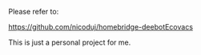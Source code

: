 Please refer to:

https://github.com/nicoduj/homebridge-deebotEcovacs

This is just a personal project for me.
